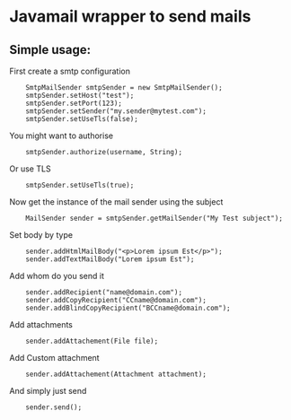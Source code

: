 # Javamail wrapper to send mails

## Simple usage:

First create a smtp configuration

		SmtpMailSender smtpSender = new SmtpMailSender();
		smtpSender.setHost("test");
		smtpSender.setPort(123);
		smtpSender.setSender("my.sender@mytest.com");
		smtpSender.setUseTls(false);

You might want to authorise

		smtpSender.authorize(username, String);

Or use TLS
	
		smtpSender.setUseTls(true);


Now get the instance of the mail sender using the subject

		MailSender sender = smtpSender.getMailSender("My Test subject");

Set body by type

		sender.addHtmlMailBody("<p>Lorem ipsum Est</p>");
		sender.addTextMailBody("Lorem ipsum Est");

Add whom do you send it

		sender.addRecipient("name@domain.com");
		sender.addCopyRecipient("CCname@domain.com");
		sender.addBlindCopyRecipient("BCCname@domain.com");

Add attachments

		sender.addAttachement(File file);

Add Custom attachment

		sender.addAttachement(Attachment attachment);

And simply just send

		sender.send();

